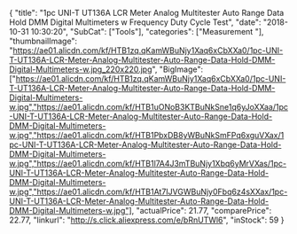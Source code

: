 {
	"title": "1pc UNI-T UT136A LCR Meter Analog Multitester Auto Range Data Hold DMM Digital Multimeters w  Frequency Duty Cycle Test",
	"date": "2018-10-31 10:30:20",
	"SubCat": ["Tools"],
	"categories": ["Measurement "],
	"thumbnailImage": "https://ae01.alicdn.com/kf/HTB1zq.qKamWBuNjy1Xaq6xCbXXa0/1pc-UNI-T-UT136A-LCR-Meter-Analog-Multitester-Auto-Range-Data-Hold-DMM-Digital-Multimeters-w.jpg_220x220.jpg",
	"BigImage": ["https://ae01.alicdn.com/kf/HTB1zq.qKamWBuNjy1Xaq6xCbXXa0/1pc-UNI-T-UT136A-LCR-Meter-Analog-Multitester-Auto-Range-Data-Hold-DMM-Digital-Multimeters-w.jpg","https://ae01.alicdn.com/kf/HTB1uONoB3KTBuNkSne1q6yJoXXaa/1pc-UNI-T-UT136A-LCR-Meter-Analog-Multitester-Auto-Range-Data-Hold-DMM-Digital-Multimeters-w.jpg","https://ae01.alicdn.com/kf/HTB1PbxDB8yWBuNkSmFPq6xguVXax/1pc-UNI-T-UT136A-LCR-Meter-Analog-Multitester-Auto-Range-Data-Hold-DMM-Digital-Multimeters-w.jpg","https://ae01.alicdn.com/kf/HTB1l7A4J3mTBuNjy1Xbq6yMrVXas/1pc-UNI-T-UT136A-LCR-Meter-Analog-Multitester-Auto-Range-Data-Hold-DMM-Digital-Multimeters-w.jpg","https://ae01.alicdn.com/kf/HTB1At7IJVGWBuNjy0Fbq6z4sXXax/1pc-UNI-T-UT136A-LCR-Meter-Analog-Multitester-Auto-Range-Data-Hold-DMM-Digital-Multimeters-w.jpg"],
	"actualPrice": 21.77,
	"comparePrice": 22.77,
	"linkurl": "http://s.click.aliexpress.com/e/bRnUTWl6",
	"inStock": 59
}
